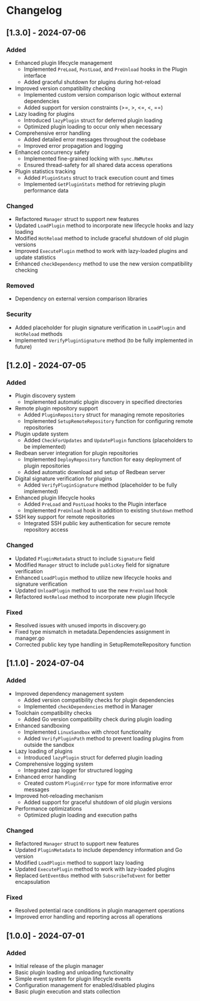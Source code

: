 # Changelog

## [1.3.0] - 2024-07-06

### Added
- Enhanced plugin lifecycle management
  - Implemented `PreLoad`, `PostLoad`, and `PreUnload` hooks in the Plugin interface
  - Added graceful shutdown for plugins during hot-reload
- Improved version compatibility checking
  - Implemented custom version comparison logic without external dependencies
  - Added support for version constraints (>=, >, <=, <, ==)
- Lazy loading for plugins
  - Introduced `lazyPlugin` struct for deferred plugin loading
  - Optimized plugin loading to occur only when necessary
- Comprehensive error handling
  - Added detailed error messages throughout the codebase
  - Improved error propagation and logging
- Enhanced concurrency safety
  - Implemented fine-grained locking with `sync.RWMutex`
  - Ensured thread-safety for all shared data access operations
- Plugin statistics tracking
  - Added `PluginStats` struct to track execution count and times
  - Implemented `GetPluginStats` method for retrieving plugin performance data

### Changed
- Refactored `Manager` struct to support new features
- Updated `LoadPlugin` method to incorporate new lifecycle hooks and lazy loading
- Modified `HotReload` method to include graceful shutdown of old plugin versions
- Improved `ExecutePlugin` method to work with lazy-loaded plugins and update statistics
- Enhanced `checkDependency` method to use the new version compatibility checking

### Removed
- Dependency on external version comparison libraries

### Security
- Added placeholder for plugin signature verification in `LoadPlugin` and `HotReload` methods
- Implemented `VerifyPluginSignature` method (to be fully implemented in future)

## [1.2.0] - 2024-07-05

### Added
- Plugin discovery system
  - Implemented automatic plugin discovery in specified directories
- Remote plugin repository support
  - Added `PluginRepository` struct for managing remote repositories
  - Implemented `SetupRemoteRepository` function for configuring remote repositories
- Plugin update system
  - Added `CheckForUpdates` and `UpdatePlugin` functions (placeholders to be implemented)
- Redbean server integration for plugin repositories
  - Implemented `DeployRepository` function for easy deployment of plugin repositories
  - Added automatic download and setup of Redbean server
- Digital signature verification for plugins
  - Added `VerifyPluginSignature` method (placeholder to be fully implemented)
- Enhanced plugin lifecycle hooks
  - Added `PreLoad` and `PostLoad` hooks to the Plugin interface
  - Implemented `PreUnload` hook in addition to existing `Shutdown` method
- SSH key support for remote repositories
  - Integrated SSH public key authentication for secure remote repository access

### Changed
- Updated `PluginMetadata` struct to include `Signature` field
- Modified `Manager` struct to include `publicKey` field for signature verification
- Enhanced `LoadPlugin` method to utilize new lifecycle hooks and signature verification
- Updated `UnloadPlugin` method to use the new `PreUnload` hook
- Refactored `HotReload` method to incorporate new plugin lifecycle

### Fixed
- Resolved issues with unused imports in discovery.go
- Fixed type mismatch in metadata.Dependencies assignment in manager.go
- Corrected public key type handling in SetupRemoteRepository function

## [1.1.0] - 2024-07-04

### Added
- Improved dependency management system
  - Added version compatibility checks for plugin dependencies
  - Implemented `checkDependencies` method in Manager
- Toolchain compatibility checks
  - Added Go version compatibility check during plugin loading
- Enhanced sandboxing
  - Implemented `LinuxSandbox` with chroot functionality
  - Added `VerifyPluginPath` method to prevent loading plugins from outside the sandbox
- Lazy loading of plugins
  - Introduced `lazyPlugin` struct for deferred plugin loading
- Comprehensive logging system
  - Integrated zap logger for structured logging
- Enhanced error handling
  - Created custom `PluginError` type for more informative error messages
- Improved hot-reloading mechanism
  - Added support for graceful shutdown of old plugin versions
- Performance optimizations
  - Optimized plugin loading and execution paths

### Changed
- Refactored `Manager` struct to support new features
- Updated `PluginMetadata` to include dependency information and Go version
- Modified `LoadPlugin` method to support lazy loading
- Updated `ExecutePlugin` method to work with lazy-loaded plugins
- Replaced `GetEventBus` method with `SubscribeToEvent` for better encapsulation

### Fixed
- Resolved potential race conditions in plugin management operations
- Improved error handling and reporting across all operations

## [1.0.0] - 2024-07-01

### Added
- Initial release of the plugin manager
- Basic plugin loading and unloading functionality
- Simple event system for plugin lifecycle events
- Configuration management for enabled/disabled plugins
- Basic plugin execution and stats collection